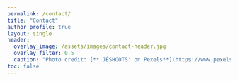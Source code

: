 ```yaml
---
permalink: /contact/
title: "Contact"
author_profile: true
layout: single
header:
  overlay_image: /assets/images/contact-header.jpg 
  overlay_filter: 0.5
  caption: "Photo credit: [**'JÉSHOOTS' on Pexels**](https://www.pexels.com/photo/coffee-contact-email-hands-4831/)"
toc: false
---
```

